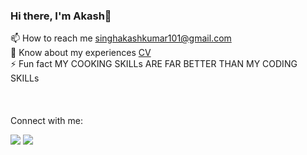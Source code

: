 ### Hi there, I'm Akash👋

📫 How to reach me singhakashkumar101@gmail.com <br>
📄 Know about my experiences [CV](https://drive.google.com/file/d/1gXDI-ITR9mau-rQuzayqsq484U2tRc0h/view) <br>
⚡ Fun fact MY COOKING SKILLs ARE FAR BETTER THAN MY CODING SKILLs <br>
<br>
<br>
<br>
Connect with me: 

![](https://leetcard.jacoblin.cool/jacoblincool?theme=unicorn)
![](https://leetcard.jacoblin.cool/jacoblincool?theme=light,unicorn)
